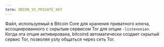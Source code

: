 ```yaml
---
term: ONION_V3_PRIVATE_KEY
---
```


Файл, используемый в Bitcoin Core для хранения приватного ключа, ассоциированного с скрытым сервисом Tor для опции `-listenonion`. Когда эта опция активирована, bitcoind автоматически создает скрытый сервис Tor, позволяя узлу общаться через сеть Tor.